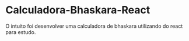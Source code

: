 # Calculadora-Bhaskara-React
O intuito foi desenvolver uma calculadora de bhaskara utilizando do react para estudo.
